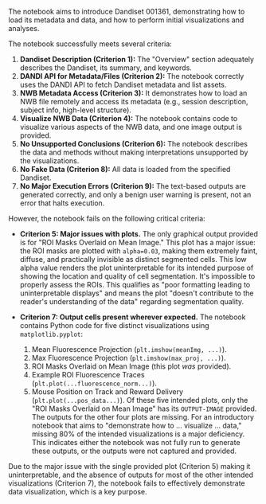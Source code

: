 The notebook aims to introduce Dandiset 001361, demonstrating how to load its metadata and data, and how to perform initial visualizations and analyses.

The notebook successfully meets several criteria:
1.  **Dandiset Description (Criterion 1):** The "Overview" section adequately describes the Dandiset, its summary, and keywords.
2.  **DANDI API for Metadata/Files (Criterion 2):** The notebook correctly uses the DANDI API to fetch Dandiset metadata and list assets.
3.  **NWB Metadata Access (Criterion 3):** It demonstrates how to load an NWB file remotely and access its metadata (e.g., session description, subject info, high-level structure).
4.  **Visualize NWB Data (Criterion 4):** The notebook contains code to visualize various aspects of the NWB data, and one image output is provided.
6.  **No Unsupported Conclusions (Criterion 6):** The notebook describes the data and methods without making interpretations unsupported by the visualizations.
8.  **No Fake Data (Criterion 8):** All data is loaded from the specified Dandiset.
9.  **No Major Execution Errors (Criterion 9):** The text-based outputs are generated correctly, and only a benign user warning is present, not an error that halts execution.

However, the notebook fails on the following critical criteria:

*   **Criterion 5: Major issues with plots.**
    The only graphical output provided is for "ROI Masks Overlaid on Mean Image." This plot has a major issue: the ROI masks are plotted with `alpha=0.03`, making them extremely faint, diffuse, and practically invisible as distinct segmented cells. This low alpha value renders the plot uninterpretable for its intended purpose of showing the location and quality of cell segmentation. It's impossible to properly assess the ROIs. This qualifies as "poor formatting leading to uninterpretable displays" and means the plot "doesn't contribute to the reader's understanding of the data" regarding segmentation quality.

*   **Criterion 7: Output cells present wherever expected.**
    The notebook contains Python code for five distinct visualizations using `matplotlib.pyplot`:
    1.  Mean Fluorescence Projection (`plt.imshow(meanImg, ...)`).
    2.  Max Fluorescence Projection (`plt.imshow(max_proj, ...)`).
    3.  ROI Masks Overlaid on Mean Image (this plot *was* provided).
    4.  Example ROI Fluorescence Traces (`plt.plot(...fluorescence_norm...)`).
    5.  Mouse Position on Track and Reward Delivery (`plt.plot(...pos_data...)`).
    Of these five intended plots, only the "ROI Masks Overlaid on Mean Image" has its `OUTPUT-IMAGE` provided. The outputs for the other four plots are missing. For an introductory notebook that aims to "demonstrate how to ... visualize ... data," missing 80% of the intended visualizations is a major deficiency. This indicates either the notebook was not fully run to generate these outputs, or the outputs were not captured and provided.

Due to the major issue with the single provided plot (Criterion 5) making it uninterpretable, and the absence of outputs for most of the other intended visualizations (Criterion 7), the notebook fails to effectively demonstrate data visualization, which is a key purpose.